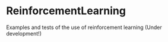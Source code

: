 # ReinforcementLearning
Examples and tests of the use of reinforcement learning (Under development!)
